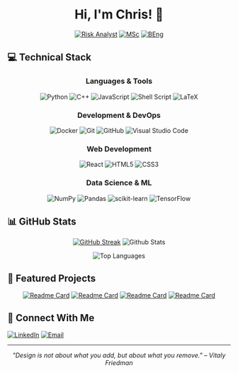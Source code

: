 <div align="center">

# Hi, I'm Chris! 👋

[![Risk Analyst](https://img.shields.io/badge/Risk_Analyst-Polar_Capital-0D1B2A?style=for-the-badge&logo=&logoColor=white)](https://www.linkedin.com/in/crsioannidis/)
[![MSc](https://img.shields.io/badge/MSc-Applied_Computational_Science-003E74?style=for-the-badge&logo=stockx&logoColor=white)](https://www.imperial.ac.uk/)
[![BEng](https://img.shields.io/badge/BEng-Automotive_Engineering-E31837?style=for-the-badge&logo=ferrari&logoColor=white)](https://www.imperial.ac.uk/)

</div>

## 💻 Technical Stack

<div align="center">

### Languages & Tools

![Python](https://img.shields.io/badge/python-3670A0?style=for-the-badge&logo=python&logoColor=ffdd54)
![C++](https://img.shields.io/badge/c++-%2300599C.svg?style=for-the-badge&logo=c%2B%2B&logoColor=white)
![JavaScript](https://img.shields.io/badge/javascript-%23323330.svg?style=for-the-badge&logo=javascript&logoColor=%23F7DF1E)
![Shell Script](https://img.shields.io/badge/shell_script-%23121011.svg?style=for-the-badge&logo=gnu-bash&logoColor=white)
![LaTeX](https://img.shields.io/badge/latex-%23008080.svg?style=for-the-badge&logo=latex&logoColor=white)

</div>

<div align="center">

### Development & DevOps
  
![Docker](https://img.shields.io/badge/docker-%230db7ed.svg?style=for-the-badge&logo=docker&logoColor=white)
![Git](https://img.shields.io/badge/git-%23F05033.svg?style=for-the-badge&logo=git&logoColor=white)
![GitHub](https://img.shields.io/badge/github-%23121011.svg?style=for-the-badge&logo=github&logoColor=white)
![Visual Studio Code](https://img.shields.io/badge/VSCode-0078d7.svg?style=for-the-badge&logo=visual-studio-code&logoColor=white)

</div>

<div align="center">

### Web Development

![React](https://img.shields.io/badge/react-%2320232a.svg?style=for-the-badge&logo=react&logoColor=%2361DAFB)
![HTML5](https://img.shields.io/badge/html5-%23E34F26.svg?style=for-the-badge&logo=html5&logoColor=white)
![CSS3](https://img.shields.io/badge/css3-%231572B6.svg?style=for-the-badge&logo=css3&logoColor=white)

</div>

<div align="center">

### Data Science & ML

![NumPy](https://img.shields.io/badge/numpy-%23013243.svg?style=for-the-badge&logo=numpy&logoColor=white)
![Pandas](https://img.shields.io/badge/pandas-%23150458.svg?style=for-the-badge&logo=pandas&logoColor=white)
![scikit-learn](https://img.shields.io/badge/scikit--learn-%23F7931E.svg?style=for-the-badge&logo=scikit-learn&logoColor=white)
![TensorFlow](https://img.shields.io/badge/PyTorch-%23FF6F00.svg?style=for-the-badge&logo=PyTorch&logoColor=white)

</div>

## 📊 GitHub Stats

<div align="center">

[![GitHub Streak](https://github-readme-streak-stats.herokuapp.com/?user=mchrisgm&theme=dracula)](https://git.io/streak-stats)
![Github Stats](https://github-readme-stats.vercel.app/api?username=mchrisgm&show_icons=true&theme=dracula)

![Top Languages](https://github-readme-stats.vercel.app/api/top-langs/?username=mchrisgm&layout=compact&theme=dracula)

</div>

## 🚀 Featured Projects

<div align="center">

[![Readme Card](https://github-readme-stats.vercel.app/api/pin/?username=mchrisgm&repo=Innovative-Approaches-to-Asset-Prediction&theme=dracula)](https://github.com/mchrisgm/Innovative-Approaches-to-Asset-Prediction)
[![Readme Card](https://github-readme-stats.vercel.app/api/pin/?username=mchrisgm&repo=parally&theme=dracula)](https://github.com/mchrisgm/parally)
[![Readme Card](https://github-readme-stats.vercel.app/api/pin/?username=mchrisgm&repo=bambulabs_api&theme=dracula)](https://github.com/mchrisgm/bambulabs_api)
[![Readme Card](https://github-readme-stats.vercel.app/api/pin/?username=mchrisgm&repo=gcode-imager&theme=dracula)](https://github.com/mchrisgm/gcode-imager)

</div>

## 🤝 Connect With Me

[![LinkedIn](https://img.shields.io/badge/LinkedIn-Connect-0A66C2?style=for-the-badge&logo=linkedin)](https://www.linkedin.com/in/crsioannidis/)
[![Email](https://img.shields.io/badge/Email-Contact-EA4335?style=for-the-badge&logo=gmail)](mailto:ci223@imperial.ac.uk)

---

<div align="center">

*"Design is not about what you add, but about what you remove." – Vitaly Friedman*

</div>
